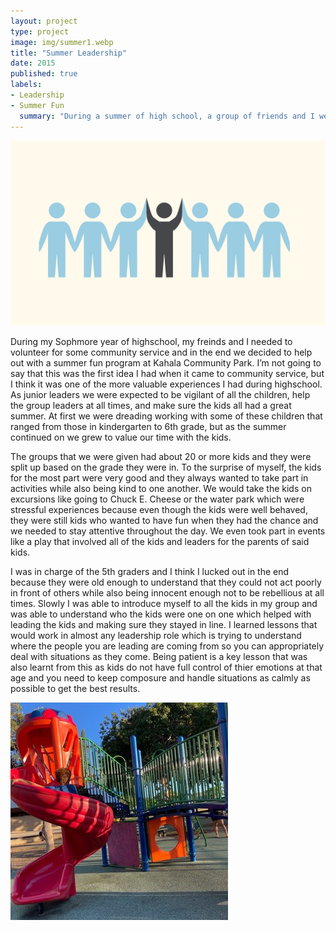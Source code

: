 ```yaml
---
layout: project
type: project
image: img/summer1.webp
title: "Summer Leadership"
date: 2015
published: true
labels:
- Leadership
- Summer Fun
  summary: "During a summer of high school, a group of friends and I were going to need to fulfill community service requirements and we ended up learning some great things along the way."
---
```


 <p><img class="img-fluid" src="leadership.jpg" /></p>

<p>During my Sophmore year of highschool, my freinds and I needed to volunteer for some community service and in the end we decided to help out with a summer fun program at Kahala Community Park. I’m not going to say that this was the first idea I had when it came to community service, but I think it was one of the more valuable experiences I had during highschool. As junior leaders we were expected to be vigilant of all the children, help the group leaders at all times, and make sure the kids all had a great summer. At first we were dreading working with some of these children that ranged from those in kindergarten to 6th grade, but as the summer continued on we grew to value our time with the kids.</p>

<p>The groups that we were given had about 20 or more kids and they were split up based on the grade they were in. To the surprise of myself, the kids for the most part were very good and they always wanted to take part in activities while also being kind to one another. We would take the kids on excursions like going to Chuck E. Cheese or the water park which were stressful experiences because even though the kids were well behaved, they were still kids who wanted to have fun when they had the chance and we needed to stay attentive throughout the day. We even took part in events like a play that involved all of the kids and leaders for the parents of said kids.</p>

<p>I was in charge of the 5th graders and I think I lucked out in the end because they were old enough to understand that they could not act poorly in front of others while also being innocent enough not to be rebellious at all times. Slowly I was able to introduce myself to all the kids in my group and was able to understand who the kids were one on one which helped with leading the kids and making sure they stayed in line. I learned lessons that would work in almost any leadership role which is trying to understand where the people you are leading are coming from so you can appropriately deal with situations as they come. Being patient is a key lesson that was also learnt from this as kids do not have full control of thier emotions at that age and you need to keep composure and handle situations as calmly as possible to get the best results.</p>

<p><img class="img-fluid" src="parkImage.jpg" /></p>